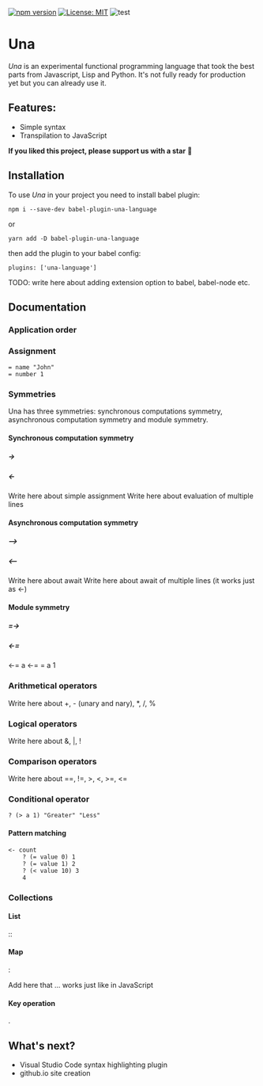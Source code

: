 [![npm version](https://img.shields.io/npm/v/una-language)](https://badge.fury.io/js/una-language)
[![License: MIT](https://img.shields.io/npm/l/una-language)](https://opensource.org/licenses/MIT)
![test](https://github.com/sergeyshpadyrev/una/workflows/test/badge.svg?branch=master)

# Una

<i>Una</i> is an experimental functional programming language that took the best parts from Javascript, Lisp and Python. It's not fully ready for production yet but you can already use it.

## Features:

<ul>
<li>Simple syntax</li>
<li>Transpilation to JavaScript</li>
</ul>

**If you liked this project, please support us with a star** 🌟

## Installation

To use <i>Una</i> in your project you need to install babel plugin:

```
npm i --save-dev babel-plugin-una-language
```

or

```
yarn add -D babel-plugin-una-language
```

then add the plugin to your babel config:

```
plugins: ['una-language']
```

TODO: write here about adding extension option to babel, babel-node etc.

## Documentation

### Application order

### Assignment

```
= name "John"
= number 1
```

### Symmetries

Una has three symmetries: synchronous computations symmetry, asynchronous computation symmetry and module symmetry.

#### Synchronous computation symmetry

##### ->

##### <-

Write here about simple assignment
Write here about evaluation of multiple lines

#### Asynchronous computation symmetry

##### -->

##### <--

Write here about await
Write here about await of multiple lines (it works just as <-)

#### Module symmetry

##### =->

##### <-=

<-= a
<-= = a 1

### Arithmetical operators

Write here about +, - (unary and nary), \*, /, %

### Logical operators

Write here about &, |, !

### Comparison operators

Write here about ==, !=, >, <, >=, <=

### Conditional operator

```
? (> a 1) "Greater" "Less"
```

#### Pattern matching

```
<- count
    ? (= value 0) 1
    ? (= value 1) 2
    ? (< value 10) 3
    4
```

### Collections

#### List

::

#### Map

:

Add here that ... works just like in JavaScript

#### Key operation

.

## What's next?

<ul>
<li>Visual Studio Code syntax highlighting plugin</li>
<li>github.io site creation</li>
</ul>
